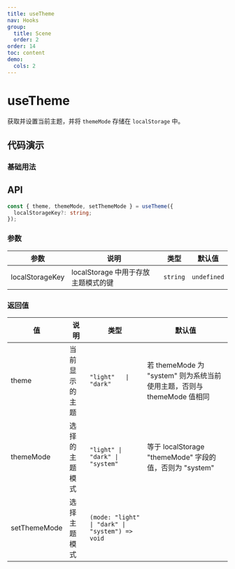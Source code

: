 ```yaml
---
title: useTheme
nav: Hooks
group:
  title: Scene
  order: 2
order: 14
toc: content
demo:
  cols: 2
---
```


# useTheme

获取并设置当前主题，并将 `themeMode` 存储在 `localStorage` 中。

## 代码演示

### 基础用法

<code src="./demo/demo1.tsx"></code>

## API

```typescript
const { theme, themeMode, setThemeMode } = useTheme({
  localStorageKey?: string;
});
```

### 参数

| 参数            | 说明                                | 类型     | 默认值      |
| --- | --- | --- | --- |
| localStorageKey | localStorage 中用于存放主题模式的键 | `string` | `undefined` |

### 返回值

| 值           | 说明           | 类型                                            | 默认值                                                                 |
| --- | --- | --- | --- |
| theme        | 当前显示的主题 | `"light"   \| "dark"`                           | 若 themeMode 为 "system" 则为系统当前使用主题，否则与 themeMode 值相同 |
| themeMode    | 选择的主题模式 | `"light" \| "dark" \| "system"`                 | 等于 localStorage "themeMode" 字段的值，否则为 "system"                |
| setThemeMode | 选择主题模式   | `(mode: "light" \| "dark" \| "system") => void` |                                                                        |
